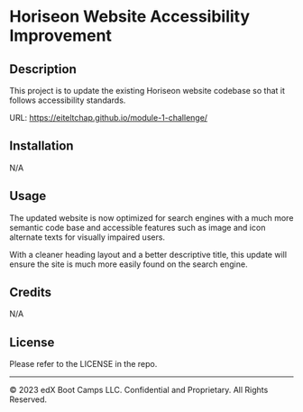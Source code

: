 # Horiseon Website Accessibility Improvement

## Description 

This project is to update the existing Horiseon website codebase so that it follows accessibility standards.

URL: https://eiteltchap.github.io/module-1-challenge/

## Installation

N/A


## Usage 

The updated website is now optimized for search engines with a much more semantic code base and accessible features such as image and icon alternate texts for visually impaired users.

With a cleaner heading layout and a better descriptive title, this update will ensure the site is much more easily found on the search engine.


## Credits

N/A


## License

Please refer to the LICENSE in the repo.


---
© 2023 edX Boot Camps LLC. Confidential and Proprietary. All Rights Reserved.